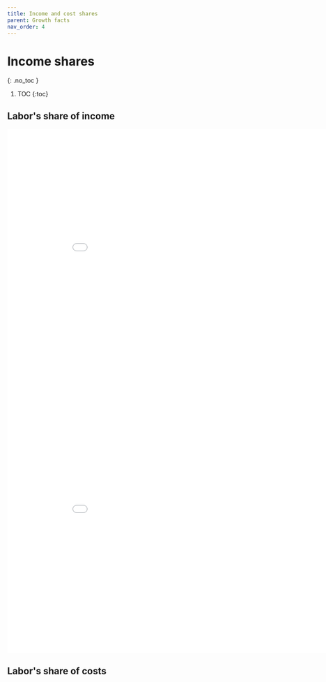 ```yaml
---
title: Income and cost shares
parent: Growth facts
nav_order: 4
---
```


# Income shares
{: .no_toc }

1. TOC 
{:toc}

## Labor's share of income

<iframe width="900" height="600" frameborder="0" scrolling="no" src="//plotly.com/~dvollrath/33.embed"></iframe>

<iframe width="900" height="600" frameborder="0" scrolling="no" src="//plotly.com/~dvollrath/35.embed"></iframe>


## Labor's share of costs
